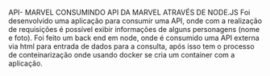 API- MARVEL
CONSUMINDO API DA MARVEL ATRAVÉS DE NODE.JS
Foi desenvolvido uma aplicação para consumir uma API, onde com a realização de requisições é possível exibir informações de alguns personagens (nome e foto). Foi feito um back end em node, onde é consumido uma API externa via html para entrada de dados para a consulta, após isso tem o processo de conteinarização onde usando docker se cria um container com a aplicação.
